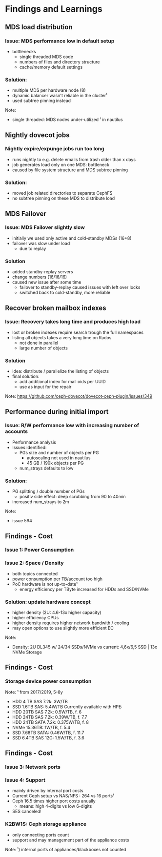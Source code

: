 <!-- .slide: data-state="section-break" id="section-break-7.1" data-timing="10s" -->
# Findings and Learnings


<!-- .slide: data-state="normal" id="findings-1" data-timing="20s" data-menu-title="Findings - MDS Load" -->
## MDS load distribution

### Issue: MDS performance low in default setup

* bottlenecks
  * single threaded MDS code
  * numbers of files and directory structure
  * cache/memory default settings

### Solution:
  * multiple MDS per hardware node (8)
  * dynamic balancer wasn't reliable in the cluster¹
  * used subtree pinning instead

Note: 
* single threaded: MDS nodes under-utilized
¹ in nautilus


<!-- .slide: data-state="normal" id="findings-2" data-timing="20s" data-menu-title="Findings - Expunge" -->
## Nightly dovecot jobs

### Nightly expire/expunge jobs run too long

* runs nightly to e.g. delete emails from trash older than x days
* job generates load only on one MDS: bottleneck
* caused by file system structure and MDS subtree pinning

### Solution:
* moved job related directories to separate CephFS
* no subtree pinning on these MDS to distribute load


<!-- .slide: data-state="normal" id="findings-3" data-timing="20s" data-menu-title="Findings - MDS Failover" -->
## MDS Failover

### Issue: MDS Failover slightly slow

* initially we used only active and cold-standby MDSs (16+8)
* failover was slow under load
  * due to replay

### Solution
* added standby-replay servers
* change numbers (16/16/16)
* caused new issue after some time 
  * failover to standby-replay caused issues with left over locks
  * switched back to cold-standby, more reliable


<!-- .slide: data-state="normal" id="findings-4" data-timing="20s" data-menu-title="Findings - Mailbox repair" -->
## Recover broken mailbox indexes

### Issue: Recovery takes long time and produces high load

* lost or broken indexes require search trough the full namespaces
* listing all objects takes a very long time on Rados
  * not done in parallel
  * large number of objects

### Solution

* idea: distribute / parallelize the listing of objects
* final solution:
  * add additional index for mail oids per UUID
  * use as input for the repair

Note: https://github.com/ceph-dovecot/dovecot-ceph-plugin/issues/349


<!-- .slide: data-state="normal" id="findings-5" data-timing="20s" data-menu-title="Findings - Performance" -->
## Performance during initial import

### Issue: R/W performance low with increasing number of accounts

* Performance analysis
* Issues identified:
  * PGs size and number of objects per PG
    * autoscaling not used in nautilus
    * 45 GB / 190k objects per PG
  * num_strays defaults to low

### Solution:
  * PG splitting / double number of PGs
    * positiv side effect: deep scrubbing from 90 to 40min
  * increased num_strays to 2m

Note:
* issue 594


<!-- .slide: data-state="normal" id="findings-10" data-timing="20s" data-menu-title="Findings - Cost" -->
## Findings - Cost
### Issue 1: Power Consumption 
### Issue 2: Space / Density

* both topics connected
* power consumption per TB/account too high
* PoC hardware is not up-to-date¹
  * energy efficiency per TByte increased for HDDs and SSD/NVMe

### Solution: update hardware concept
* higher density (2U: 4.6-13x higher capacity)
* higher efficiency CPUs
* higher density requires higher network bandwith / cooling
* may open options to use slightly more efficient EC 

Note:
* Density: 2U DL345 w/ 24/34 SSDs/NVMe vs current: 4,6x/6,5 SSD | 13x NVMe Storage


<!-- .slide: data-state="normal" id="findings-11" data-timing="20s" data-menu-title="Findings - Cost" -->
## Findings - Cost
### Storage device power consumption
<canvas data-chart="bar">
<!--
{
 "data" : {
     "labels": ["HDD 4TB SAS", "SSD 1.6TB SAS", "" , "HDD 20TB SAS", "HDD 24TB SAS", "HDD 24TB SATA", "NVMe 15.36TB", "SSD 7.68TB SATA", "SSD 6.4TB SAS" ],
     "datasets": [
         {
             "data": [3, 5.4, "" , 0.5, 0.39, 0.375, 1, 0.46, 1.5 ],
             "backgroundColor": [
                 "rgba(206, 22, 22, 0.45)",
                 "rgba(206, 22, 22, 0.7)",
                 "rgba(168, 222, 143, 0.8)",
                 "rgba(168, 222, 143, 0.7)",
                 "rgba(168, 222, 143, 0.8)",
                 "rgba(168, 222, 143, 0.9)",
                 "rgba(168, 222, 143, 0.5)",
                 "rgba(168, 222, 143, 0.7)",
                 "rgba(168, 222, 143, 0.3)"]
         }
     ]
 },
 "options": {
     "animateScale": "true",
     "responsive": "true",
     "legend": {
           "display": 0
     },
     "layout": {
         "padding": {
             "left": 0,
             "right": 0,
             "top": 10,
             "bottom": 0
         }
     },
     "plugins": {
         "datalabels": {
             "align": "end",
             "anchor": "end"
         }
     },
     "scales": {
         "yAxes": [{
             "gridLines": {
                 "color": "rgba(0, 0, 0, 0)"
             },
             "scaleLabel": {
                 "display": 1,
                 "labelString": "W/TByte under load (source: HPE Quick Specs)"
             },
             "ticks": {
                 "display": 0
             }
         }],
         "xAxes": [{
             "gridLines": {
                 "color": "rgba(0, 0, 0, 0)"
             }
         }]
    }
 }
}
-->
</canvas>

Note: 
¹ from 2017/2019, 5-8y
 * HDD 4 TB SAS 7.2k: 3W/TB
 * SSD 1.6TB SAS: 5.4W/TB
Currently available with HPE:
 * HDD 20TB SAS 7.2k: 0.5W/TB, f. 6
 * HDD 24TB SAS 7.2k: 0.39W/TB, f. 7.7
 * HDD 24TB SATA 7.2k: 0.375W/TB, f. 8
 * NVMe 15.36TB: 1W/TB, f. 5.4
 * SSD 7.68TB SATA: 0.46W/TB, f. 11.7
 * SSD 6.4TB SAS 12G: 1.5W/TB, f. 3.6


<!-- .slide: data-state="normal" id="findings-12" data-timing="20s" data-menu-title="Findings - Cost" -->
## Findings - Cost
### Issue 3: Network ports
### Issue 4: Support

* mainly driven by internal port costs
* Current Ceph setup vs NAS/NFS : 264 vs 16 ports¹
* Ceph 16.5 times higher port costs anually
  * means: high 4-digits vs low 6-digits
* SES canceled!

### K2BW1S: Ceph storage appliance
* only connecting ports count
* support and may management part of the appliance costs

Note:
¹) internal ports of appliances/blackboxes not counted

